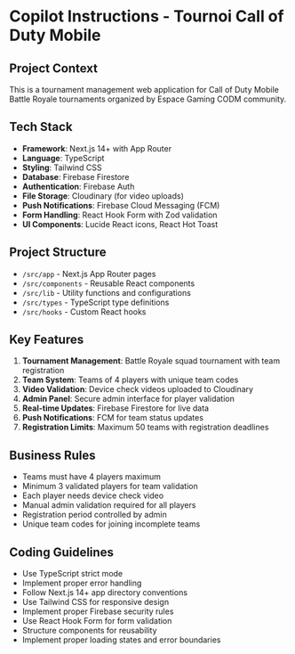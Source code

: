# Copilot Instructions - Tournoi Call of Duty Mobile

<!-- Use this file to provide workspace-specific custom instructions to Copilot. For more details, visit https://code.visualstudio.com/docs/copilot/copilot-customization#_use-a-githubcopilotinstructionsmd-file -->

## Project Context
This is a tournament management web application for Call of Duty Mobile Battle Royale tournaments organized by Espace Gaming CODM community.

## Tech Stack
- **Framework**: Next.js 14+ with App Router
- **Language**: TypeScript
- **Styling**: Tailwind CSS
- **Database**: Firebase Firestore
- **Authentication**: Firebase Auth
- **File Storage**: Cloudinary (for video uploads)
- **Push Notifications**: Firebase Cloud Messaging (FCM)
- **Form Handling**: React Hook Form with Zod validation
- **UI Components**: Lucide React icons, React Hot Toast

## Project Structure
- `/src/app` - Next.js App Router pages
- `/src/components` - Reusable React components
- `/src/lib` - Utility functions and configurations
- `/src/types` - TypeScript type definitions
- `/src/hooks` - Custom React hooks

## Key Features
1. **Tournament Management**: Battle Royale squad tournament with team registration
2. **Team System**: Teams of 4 players with unique team codes
3. **Video Validation**: Device check videos uploaded to Cloudinary
4. **Admin Panel**: Secure admin interface for player validation
5. **Real-time Updates**: Firebase Firestore for live data
6. **Push Notifications**: FCM for team status updates
7. **Registration Limits**: Maximum 50 teams with registration deadlines

## Business Rules
- Teams must have 4 players maximum
- Minimum 3 validated players for team validation
- Each player needs device check video
- Manual admin validation required for all players
- Registration period controlled by admin
- Unique team codes for joining incomplete teams

## Coding Guidelines
- Use TypeScript strict mode
- Implement proper error handling
- Follow Next.js 14+ app directory conventions
- Use Tailwind CSS for responsive design
- Implement proper Firebase security rules
- Use React Hook Form for form validation
- Structure components for reusability
- Implement proper loading states and error boundaries
